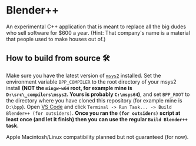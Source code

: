 # Blender++
An experimental C++ application that is meant to replace all the big dudes who sell software for $600 a year. (Hint: That company's name is a material that people used to make houses out of.)

## How to build from source 🛠️
Make sure you have the latest version of [`msys2`](https://www.msys2.org/) installed. Set the environment variable `BPP_COMPILER` to the root directory of your msys2 install **(NOT the `mingw-w64` root, for example mine is `D:\src\_compilers\msys2`. Yours is probably `C:\msys64`)**, and set `BPP_ROOT` to the directory where you have cloned this repository (for example mine is `D:\bpp`). Open [VS Code](https://github.com/microsoft/vscode.git) and click `Terminal -> Run Task... -> Build Blender++ (for outsiders)`. **Once you ran the `(for outsiders)` script at least once (and let it finish) then you can use the regular `Build Blender++` task.**

Apple Macintosh/Linux compatibility planned but not guaranteed (for now).